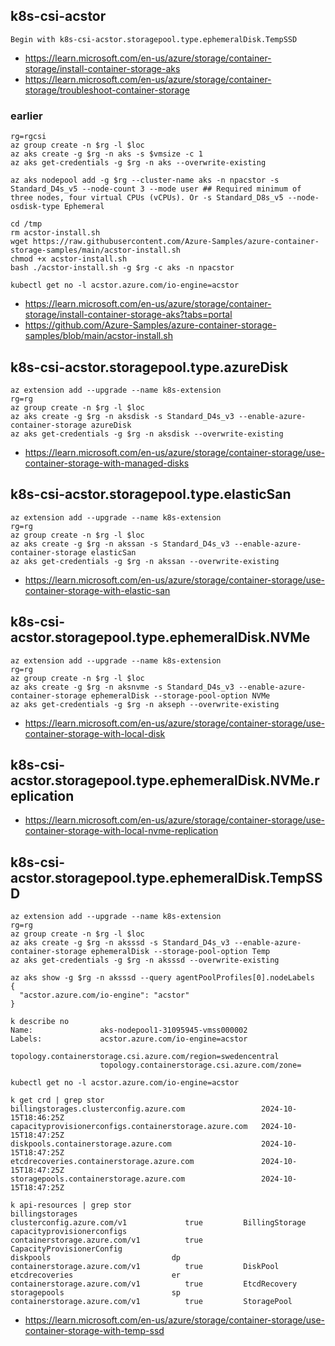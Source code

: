 ##  k8s-csi-acstor

```
Begin with k8s-csi-acstor.storagepool.type.ephemeralDisk.TempSSD
```

- https://learn.microsoft.com/en-us/azure/storage/container-storage/install-container-storage-aks
- https://learn.microsoft.com/en-us/azure/storage/container-storage/troubleshoot-container-storage

### earlier
```
rg=rgcsi
az group create -n $rg -l $loc
az aks create -g $rg -n aks -s $vmsize -c 1
az aks get-credentials -g $rg -n aks --overwrite-existing

az aks nodepool add -g $rg --cluster-name aks -n npacstor -s Standard_D4s_v5 --node-count 3 --mode user ## Required minimum of three nodes, four virtual CPUs (vCPUs). Or -s Standard_D8s_v5 --node-osdisk-type Ephemeral

cd /tmp
rm acstor-install.sh
wget https://raw.githubusercontent.com/Azure-Samples/azure-container-storage-samples/main/acstor-install.sh
chmod +x acstor-install.sh 
bash ./acstor-install.sh -g $rg -c aks -n npacstor
```

```
kubectl get no -l acstor.azure.com/io-engine=acstor
```

- https://learn.microsoft.com/en-us/azure/storage/container-storage/install-container-storage-aks?tabs=portal
- https://github.com/Azure-Samples/azure-container-storage-samples/blob/main/acstor-install.sh

##  k8s-csi-acstor.storagepool.type.azureDisk

```
az extension add --upgrade --name k8s-extension
rg=rg
az group create -n $rg -l $loc
az aks create -g $rg -n aksdisk -s Standard_D4s_v3 --enable-azure-container-storage azureDisk
az aks get-credentials -g $rg -n aksdisk --overwrite-existing
```

- https://learn.microsoft.com/en-us/azure/storage/container-storage/use-container-storage-with-managed-disks

##  k8s-csi-acstor.storagepool.type.elasticSan

```
az extension add --upgrade --name k8s-extension
rg=rg
az group create -n $rg -l $loc
az aks create -g $rg -n akssan -s Standard_D4s_v3 --enable-azure-container-storage elasticSan
az aks get-credentials -g $rg -n akssan --overwrite-existing
```

- https://learn.microsoft.com/en-us/azure/storage/container-storage/use-container-storage-with-elastic-san

##  k8s-csi-acstor.storagepool.type.ephemeralDisk.NVMe

```
az extension add --upgrade --name k8s-extension
rg=rg
az group create -n $rg -l $loc
az aks create -g $rg -n aksnvme -s Standard_D4s_v3 --enable-azure-container-storage ephemeralDisk --storage-pool-option NVMe
az aks get-credentials -g $rg -n akseph --overwrite-existing
```

- https://learn.microsoft.com/en-us/azure/storage/container-storage/use-container-storage-with-local-disk

##  k8s-csi-acstor.storagepool.type.ephemeralDisk.NVMe.replication

- https://learn.microsoft.com/en-us/azure/storage/container-storage/use-container-storage-with-local-nvme-replication

##  k8s-csi-acstor.storagepool.type.ephemeralDisk.TempSSD

```
az extension add --upgrade --name k8s-extension
rg=rg
az group create -n $rg -l $loc
az aks create -g $rg -n aksssd -s Standard_D4s_v3 --enable-azure-container-storage ephemeralDisk --storage-pool-option Temp
az aks get-credentials -g $rg -n aksssd --overwrite-existing

az aks show -g $rg -n aksssd --query agentPoolProfiles[0].nodeLabels
{
  "acstor.azure.com/io-engine": "acstor"
}

k describe no
Name:               aks-nodepool1-31095945-vmss000002
Labels:             acstor.azure.com/io-engine=acstor
                    topology.containerstorage.csi.azure.com/region=swedencentral
                    topology.containerstorage.csi.azure.com/zone=

kubectl get no -l acstor.azure.com/io-engine=acstor
                    
k get crd | grep stor
billingstorages.clusterconfig.azure.com                 2024-10-15T18:46:25Z
capacityprovisionerconfigs.containerstorage.azure.com   2024-10-15T18:47:25Z
diskpools.containerstorage.azure.com                    2024-10-15T18:47:25Z
etcdrecoveries.containerstorage.azure.com               2024-10-15T18:47:25Z
storagepools.containerstorage.azure.com                 2024-10-15T18:47:25Z

k api-resources | grep stor
billingstorages                                         clusterconfig.azure.com/v1             true         BillingStorage
capacityprovisionerconfigs                              containerstorage.azure.com/v1          true         CapacityProvisionerConfig
diskpools                           dp                  containerstorage.azure.com/v1          true         DiskPool
etcdrecoveries                      er                  containerstorage.azure.com/v1          true         EtcdRecovery
storagepools                        sp                  containerstorage.azure.com/v1          true         StoragePool
```

- https://learn.microsoft.com/en-us/azure/storage/container-storage/use-container-storage-with-temp-ssd
